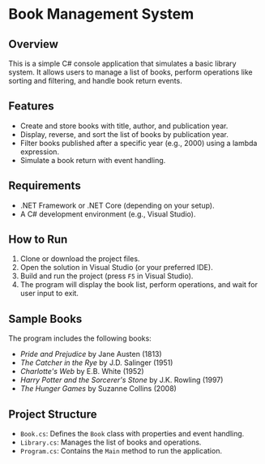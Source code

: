 # Book Management System

## Overview
This is a simple C# console application that simulates a basic library system. It allows users to manage a list of books, perform operations like sorting and filtering, and handle book return events.

## Features
- Create and store books with title, author, and publication year.
- Display, reverse, and sort the list of books by publication year.
- Filter books published after a specific year (e.g., 2000) using a lambda expression.
- Simulate a book return with event handling.

## Requirements
- .NET Framework or .NET Core (depending on your setup).
- A C# development environment (e.g., Visual Studio).

## How to Run
1. Clone or download the project files.
2. Open the solution in Visual Studio (or your preferred IDE).
3. Build and run the project (press `F5` in Visual Studio).
4. The program will display the book list, perform operations, and wait for user input to exit.

## Sample Books
The program includes the following books:
- *Pride and Prejudice* by Jane Austen (1813)
- *The Catcher in the Rye* by J.D. Salinger (1951)
- *Charlotte's Web* by E.B. White (1952)
- *Harry Potter and the Sorcerer's Stone* by J.K. Rowling (1997)
- *The Hunger Games* by Suzanne Collins (2008)

## Project Structure
- `Book.cs`: Defines the `Book` class with properties and event handling.
- `Library.cs`: Manages the list of books and operations.
- `Program.cs`: Contains the `Main` method to run the application.
